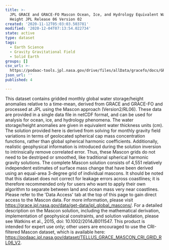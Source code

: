 ```yaml
---
title: >-
  JPL GRACE and GRACE-FO Mascon Ocean, Ice, and Hydrology Equivalent Water
  Height JPL Release 06 Version 02
created: '2020-11-12T05:03:03.503781'
modified: '2020-12-04T07:13:54.022734'
state: active
type: dataset
tags:
  - Earth Science
  - Gravity Gravitational Field
  - Solid Earth
groups: []
csv_url: >-
  https://podaac-tools.jpl.nasa.gov/drive/files/allData/gracefo/docs/GRACE_GRACE-FO_Months_RL06.csv
json_url: ''
published: 4

---
```

This dataset contains gridded monthly global water storage/height anomalies relative to a time-mean, derived from GRACE and GRACE-FO and processed at JPL using the Mascon approach (Version2/RL06).  These data are provided in a single data file in netCDF format, and can be used for analysis for ocean, ice, and hydrology phenomena. The water storage/height anomalies are given in equivalent water thickness units (cm). The solution provided here is derived from solving for monthly gravity field variations in terms of geolocated spherical cap mass concentration functions, rather than global spherical harmonic coefficients. Additionally, realistic geophysical information is introduced during the solution inversion to intrinsically remove correlated error. Thus, these Mascon grids do not need to be destriped or smoothed, like traditional spherical harmonic gravity solutions. The complete Mascon solution consists of 4,551 relatively independent estimates of surface mass change that have been derived using an equal-area 3-degree grid of individual mascons. It should be noted that this dataset does not correct for leakage errors across coastlines; it is therefore recommended only for users who want to apply their own algorithm to separate between land and ocean mass very near coastlines. Please refer to the 'Data Access' tab at the top of this page to gain direct access to the Mascon data. For more information, please visit https://grace.jpl.nasa.gov/data/get-data/jpl_global_mascons/. For a detailed description on the Mascon solution, including the mathematical derivation, implementation of geophysical constraints, and solution validation, please see Watkins et al., 2015, doi: 10.1002/2014JB011547. This product is intended for expert use only; other users are encouraged to use the CRI-filtered Mascon dataset, which is available here: https://podaac.jpl.nasa.gov/dataset/TELLUS_GRACE_MASCON_CRI_GRID_RL06_V2.
